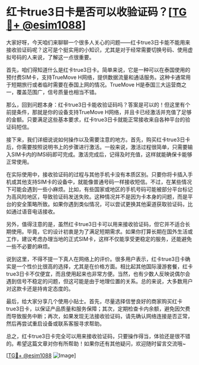 # 红卡true3日卡是否可以收验证码？[[TG💪+ @esim1088](https://t.me/s/esim1088)]

大家好呀，今天咱们来聊聊一个很多人关心的问题——红卡true3日卡能不能用来接收验证码呢？这可是个挺实用的小知识，尤其是对于经常需要切换号码、使用虚拟号码的人来说，了解这一点很重要。

首先，咱们得知道什么是红卡true3日卡。简单来说，它是一种可以在泰国使用的预付费SIM卡，支持TrueMove H网络，提供数据流量和通话服务。这种卡通常用于短期旅行或者临时需要在泰国上网的情况。TrueMove H是泰国三大运营商之一，覆盖范围广，信号质量也相当不错。

那么，回到问题本身：红卡true3日卡能收验证码吗？答案是可以的！但这里有个前提条件，那就是你的设备支持TrueMove H网络，并且卡已经激活并充值了足够的金额。只要满足这些基本要求，红卡true3日卡就能正常接收来自各种平台的验证码短信。

接下来，我们详细说说如何操作以及需要注意的地方。首先，购买红卡true3日卡后，你需要按照说明书上的步骤进行激活。一般来说，激活过程很简单，只需要输入SIM卡内的IMSI码即可完成。激活完成后，记得及时充值，这样就能确保卡能够正常使用。

在实际使用中，接收验证码的过程与其他手机卡没有本质区别。只要你将卡插入手机或其他支持SIM卡的设备中，就能像普通号码一样接收短信。不过，在某些情况下可能会遇到一些小麻烦。比如，有些国家或地区的手机号码可能被部分平台标记为高风险地区，导致验证码发送失败。这种情况并不是因为卡本身的问题，而是平台的安全策略所致。如果你遇到类似情况，可以尝试更换其他渠道获取验证码，比如通过语音电话接收。

另外，值得注意的是，虽然红卡true3日卡可以用来接收验证码，但它并不适合长期使用。毕竟，它的设计初衷是为了满足短期需求。如果你打算长期在国外生活或工作，建议考虑办理当地的正式SIM卡，这样不仅能享受更稳定的服务，还能避免一些不必要的麻烦。

说到这里，不得不提一下真人在网络上的评价。很多用户表示，红卡true3日卡确实是一个性价比很高的选择，尤其是在价格方面。相比起其他国际漫游套餐，红卡true3日卡不仅便宜，而且使用起来也非常方便。当然，也有少数人反映说偶尔会遇到信号不稳定的问题，但这可能是由于地理位置的关系。总的来说，大多数用户对这款卡还是持肯定态度的。

最后，给大家分享几个使用小贴士。首先，尽量选择信誉良好的商家购买红卡true3日卡，以保证产品质量和服务保障；其次，定期检查卡内余额，避免因欠费而导致服务中断；再次，如果发现无法接收验证码，请先确认网络连接是否正常，然后再尝试重启设备或联系客服寻求帮助。

总之，红卡true3日卡完全可以用来接收验证码，只要操作得当，体验还是很不错的。希望这篇文章对你有所帮助！如果你还有其他疑问，欢迎随时留言交流哦~

[[TG💪+ @esim1088](https://t.me/s/esim1088) ![Image](https://i.postimg.cc/4NQfJmqS/Snipaste-2025-05-13-00-14-12.png)]